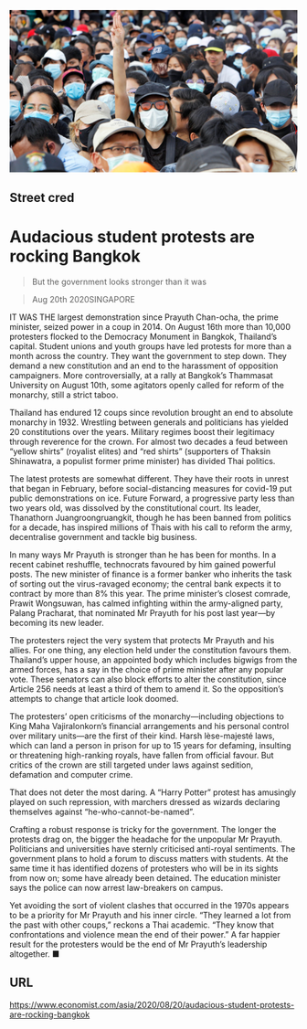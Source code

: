 ![](./images/20200822_ASP002_0.jpg)

## Street cred

# Audacious student protests are rocking Bangkok

> But the government looks stronger than it was

> Aug 20th 2020SINGAPORE

IT WAS THE largest demonstration since Prayuth Chan-ocha, the prime minister, seized power in a coup in 2014. On August 16th more than 10,000 protesters flocked to the Democracy Monument in Bangkok, Thailand’s capital. Student unions and youth groups have led protests for more than a month across the country. They want the government to step down. They demand a new constitution and an end to the harassment of opposition campaigners. More controversially, at a rally at Bangkok’s Thammasat University on August 10th, some agitators openly called for reform of the monarchy, still a strict taboo.

Thailand has endured 12 coups since revolution brought an end to absolute monarchy in 1932. Wrestling between generals and politicians has yielded 20 constitutions over the years. Military regimes boost their legitimacy through reverence for the crown. For almost two decades a feud between “yellow shirts” (royalist elites) and “red shirts” (supporters of Thaksin Shinawatra, a populist former prime minister) has divided Thai politics.

The latest protests are somewhat different. They have their roots in unrest that began in February, before social-distancing measures for covid-19 put public demonstrations on ice. Future Forward, a progressive party less than two years old, was dissolved by the constitutional court. Its leader, Thanathorn Juangroongruangkit, though he has been banned from politics for a decade, has inspired millions of Thais with his call to reform the army, decentralise government and tackle big business.

In many ways Mr Prayuth is stronger than he has been for months. In a recent cabinet reshuffle, technocrats favoured by him gained powerful posts. The new minister of finance is a former banker who inherits the task of sorting out the virus-ravaged economy; the central bank expects it to contract by more than 8% this year. The prime minister’s closest comrade, Prawit Wongsuwan, has calmed infighting within the army-aligned party, Palang Pracharat, that nominated Mr Prayuth for his post last year—by becoming its new leader.

The protesters reject the very system that protects Mr Prayuth and his allies. For one thing, any election held under the constitution favours them. Thailand’s upper house, an appointed body which includes bigwigs from the armed forces, has a say in the choice of prime minister after any popular vote. These senators can also block efforts to alter the constitution, since Article 256 needs at least a third of them to amend it. So the opposition’s attempts to change that article look doomed.

The protesters’ open criticisms of the monarchy—including objections to King Maha Vajiralonkorn’s financial arrangements and his personal control over military units—are the first of their kind. Harsh lèse-majesté laws, which can land a person in prison for up to 15 years for defaming, insulting or threatening high-ranking royals, have fallen from official favour. But critics of the crown are still targeted under laws against sedition, defamation and computer crime.

That does not deter the most daring. A “Harry Potter” protest has amusingly played on such repression, with marchers dressed as wizards declaring themselves against “he-who-cannot-be-named”.

Crafting a robust response is tricky for the government. The longer the protests drag on, the bigger the headache for the unpopular Mr Prayuth. Politicians and universities have sternly criticised anti-royal sentiments. The government plans to hold a forum to discuss matters with students. At the same time it has identified dozens of protesters who will be in its sights from now on; some have already been detained. The education minister says the police can now arrest law-breakers on campus.

Yet avoiding the sort of violent clashes that occurred in the 1970s appears to be a priority for Mr Prayuth and his inner circle. “They learned a lot from the past with other coups,” reckons a Thai academic. “They know that confrontations and violence mean the end of their power.” A far happier result for the protesters would be the end of Mr Prayuth’s leadership altogether. ■

## URL

https://www.economist.com/asia/2020/08/20/audacious-student-protests-are-rocking-bangkok
